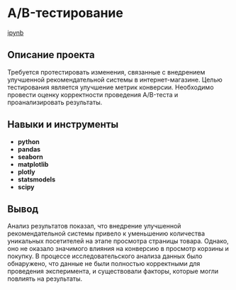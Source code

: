 # A/B-тестирование

[ipynb](https://github.com/valerie13110/yandex_practicum/blob/main/AB_test/AB_test.ipynb)

## Описание проекта

Требуется протестировать изменения, связанные с внедрением улучшенной рекомендательной системы в интернет-магазине. Целью тестирования является улучшение метрик конверсии. Необходимо провести оценку корректности проведения A/B-теста и проанализировать результаты. 



## Навыки и инструменты

- **python**
- **pandas**
- **seaborn**
- **matplotlib**
- **plotly**
- **statsmodels**
- **scipy**



## Вывод

Анализ результатов показал, что внедрение улучшенной рекомендательной системы привело к уменьшению количества уникальных посетителей на этапе просмотра страницы товара. Однако, оно не оказало значимого влияния на конверсию в просмотр корзины и покупку. В процессе исследовательского анализа данных было обнаружено, что данные не были полностью корректными для проведения эксперимента, и существовали факторы, которые могли повлиять на результаты.
